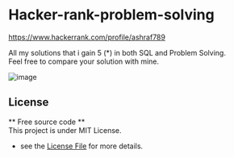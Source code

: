 # Hacker-rank-problem-solving
https://www.hackerrank.com/profile/ashraf789

All my solutions that i gain 5 (*) in both SQL and Problem Solving. <br/>
Feel free to compare your solution with mine.


![image](https://user-images.githubusercontent.com/13873490/123890988-63e72280-d982-11eb-9443-3486a16aab35.png)

## License
** Free source code ** <br/>
This project is under MIT License.

- see the [License File](LICENSE) for more details.
